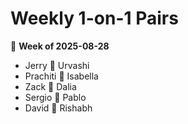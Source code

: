 # Weekly 1-on-1 Pairs
📅 **Week of 2025-08-28**

- Jerry 🤝 Urvashi
- Prachiti 🤝 Isabella
- Zack 🤝 Dalia
- Sergio 🤝 Pablo
- David 🤝 Rishabh
